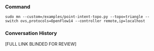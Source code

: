 ### Command
```
sudo mn --custom=/examples/point-intent-topo.py --topo=triangle --switch ovs,protocols=OpenFlow14 --controller remote,ip=localhost
```

### Conversation History
[FULL LINK BLINDED FOR REVIEW]
